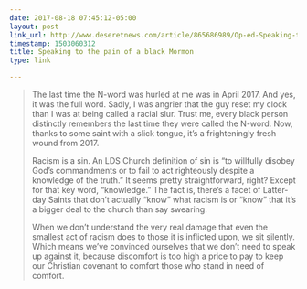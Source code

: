 ```yaml
---
date: 2017-08-18 07:45:12-05:00
layout: post
link_url: http://www.deseretnews.com/article/865686989/Op-ed-Speaking-to-the-pain-of-a-black-Mormon-woman.html
timestamp: 1503060312
title: Speaking to the pain of a black Mormon
type: link

---
```

> The last time the N-word was hurled at me was in April 2017. And yes, it was the full word. Sadly, I was angrier that the guy reset my clock than I was at being called a racial slur. Trust me, every black person distinctly remembers the last time they were called the N-word. Now, thanks to some saint with a slick tongue, it’s a frighteningly fresh wound from 2017.
>
> Racism is a sin. An LDS Church definition of sin is “to willfully disobey God’s commandments or to fail to act righteously despite a knowledge of the truth.” It seems pretty straightforward, right? Except for that key word, “knowledge.” The fact is, there’s a facet of Latter-day Saints that don’t actually “know” what racism is or “know” that it’s a bigger deal to the church than say swearing.
>
> When we don’t understand the very real damage that even the smallest act of racism does to those it is inflicted upon, we sit silently. Which means we’ve convinced ourselves that we don’t need to speak up against it, because discomfort is too high a price to pay to keep our Christian covenant to comfort those who stand in need of comfort.